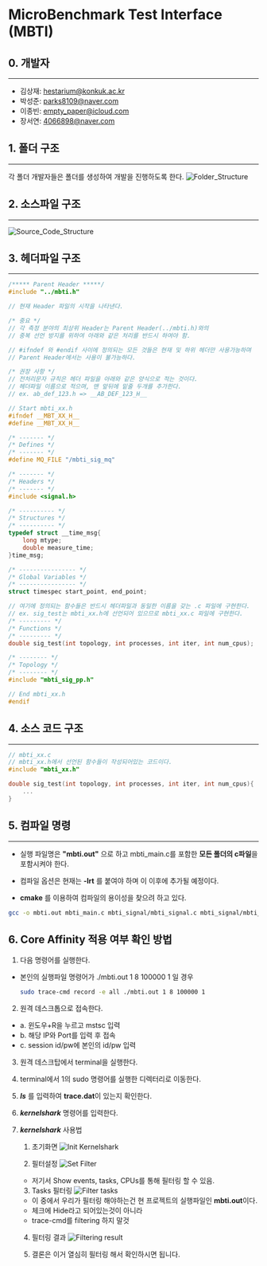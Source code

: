 # MicroBenchmark Test Interface (MBTI)

## 0. 개발자

---

- 김상재: <hestarium@konkuk.ac.kr>
- 박성준: <parks8109@naver.com>
- 이종빈: <empty_paper@icloud.com>
- 장서연: <4066898@naver.com>

## 1. 폴더 구조

---

각 폴더 개발자들은 폴더를 생성하여 개발을 진행하도록 한다.
![Folder_Structure](.readme/folder_structure.jpg)

## 2. 소스파일 구조

---

![Source_Code_Structure](.readme/slide1.jpg)

## 3. 헤더파일 구조

---

```h
/***** Parent Header *****/
#include "../mbti.h" 

// 현재 Header 파일의 시작을 나타낸다.

/* 중요 */
// 각 측정 분야의 최상위 Header는 Parent Header(../mbti.h)와의
// 중복 선언 방지를 위하여 아래와 같은 처리를 반드시 하여야 함.

// #ifndef 와 #endif 사이에 정의되는 모든 것들은 현재 및 하위 헤더만 사용가능하며
// Parent Header에서는 사용이 불가능하다.

/* 권장 사항 */
// 전처리문자 규칙은 헤더 파일을 아래와 같은 양식으로 적는 것이다.
// 헤더파일 이름으로 적으며, 맨 앞뒤에 밑줄 두개를 추가한다.
// ex. ab_def_123.h => __AB_DEF_123_H__

// Start mbti_xx.h
#ifndef __MBT_XX_H__
#define __MBT_XX_H__

/* ------- */
/* Defines */
/* ------- */
#define MQ_FILE "/mbti_sig_mq"

/* ------- */
/* Headers */
/* ------- */
#include <signal.h>

/* ---------- */
/* Structures */
/* ---------- */
typedef struct __time_msg{
    long mtype;
    double measure_time;
}time_msg;

/* ---------------- */
/* Global Variables */
/* ---------------- */
struct timespec start_point, end_point;

// 여기에 정의되는 함수들은 반드시 헤더파일과 동일한 이름을 갖는 .c 파일에 구현한다.
// ex. sig_test는 mbti_xx.h에 선언되어 있으므로 mbti_xx.c 파일에 구현한다.
/* --------- */
/* Functions */
/* --------- */
double sig_test(int topology, int processes, int iter, int num_cpus);

/* -------- */
/* Topology */
/* -------- */
#include "mbti_sig_pp.h"

// End mbti_xx.h
#endif
```

## 4. 소스 코드 구조

---

```c
// mbti_xx.c
// mbti_xx.h에서 선언된 함수들이 작성되어있는 코드이다.
#include "mbti_xx.h"

double sig_test(int topology, int processes, int iter, int num_cpus){
    ...
}

```

## 5. 컴파일 명령

---

- 실행 파일명은 **"mbti.out"** 으로 하고 mbti_main.c를 포함한 **모든 폴더의 c파일**을 포함시켜야 한다.
- 컴파일 옵션은 현재는 **-lrt** 를 붙여야 하며 이 이후에 추가될 예정이다.

- **cmake** 를 이용하여 컴파일의 용이성을 찾으려 하고 있다.

```bash
gcc -o mbti.out mbti_main.c mbti_signal/mbti_signal.c mbti_signal/mbti_sig_xx.c -lrt 
```

## 6. Core Affinity 적용 여부 확인 방법

1. 다음 명령어를 실행한다.
- 본인의 실행파일 명령어가 ./mbti.out 1 8 100000 1 일 경우
    ``` bash
    sudo trace-cmd record -e all ./mbti.out 1 8 100000 1
    ```

2. 원격 데스크톱으로 접속한다.
  - a. 윈도우+R을 누르고 mstsc 입력
  - b. 해당 IP와 Port를 입력 후 접속
  - c. session id/pw에 본인의 id/pw 입력

3. 원격 데스크탑에서 terminal을 실행한다.
4. terminal에서 1의 sudo 명령어를 실행한 디렉터리로 이동한다.
5. ***ls*** 를 입력하여 **trace.dat**이 있는지 확인한다.
6. ***kernelshark*** 명령어를 입력한다.
7. ***kernelshark*** 사용법
    1. 초기화면 ![Init Kernelshark](.readme/kernel_shark_1.PNG)

    2. 필터설정 ![Set Filter](.readme/kernel_shark_2.PNG)
    - 저기서 Show events, tasks, CPUs를 통해 필터링 할 수 있음.
    
    3. Tasks 필터링 ![Filter tasks](.readme/kernel_shark_3.PNG)
    - 이 중에서 우리가 필터링 해야하는건 현 프로젝트의 실행파일인 **mbti.out**이다.
    - 체크에 Hide라고 되어있는것이 아니라
    - trace-cmd를 filtering 하지 말것
    
    4. 필터링 결과 ![Filtering result](.readme/kernel_shark_4.PNG)
    
    5. 결론은 이거 열심히 필터링 해서 확인하시면 됩니다.